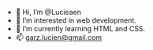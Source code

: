 - 👋 Hi, I’m @Lucieaen
- 👀 I’m interested in web development.
- 🌱 I’m currently learning HTML and CSS.
- 📫 garz.lucien@gmail.com
